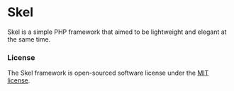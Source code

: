 # Skel

Skel is a simple PHP framework that aimed to be lightweight and elegant at the same time.

### License

The Skel framework is open-sourced software license under the [MIT license](https://opensource.org/licenses/MIT).